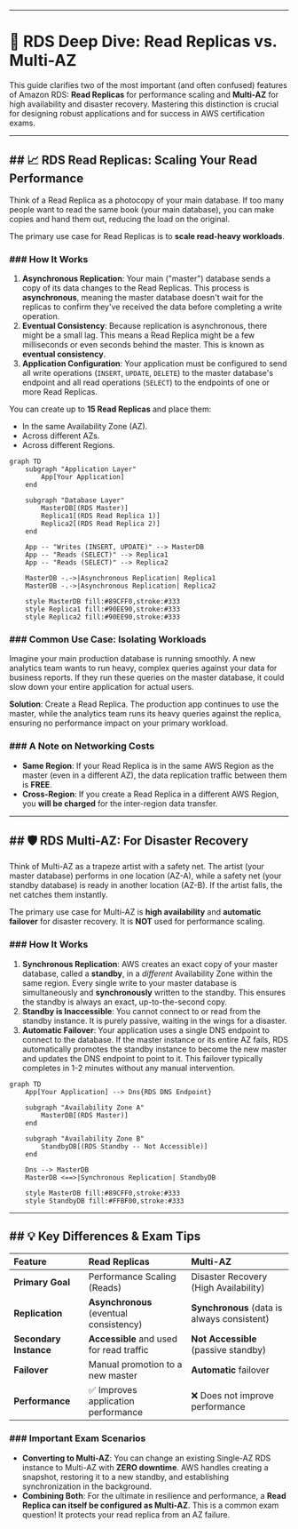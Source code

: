 -----

# 🚀 RDS Deep Dive: Read Replicas vs. Multi-AZ

This guide clarifies two of the most important (and often confused) features of Amazon RDS: **Read Replicas** for performance scaling and **Multi-AZ** for high availability and disaster recovery. Mastering this distinction is crucial for designing robust applications and for success in AWS certification exams.

-----

## \#\# 📈 RDS Read Replicas: Scaling Your Read Performance

Think of a Read Replica as a photocopy of your main database. If too many people want to read the same book (your main database), you can make copies and hand them out, reducing the load on the original.

The primary use case for Read Replicas is to **scale read-heavy workloads**.

### \#\#\# How It Works

1.  **Asynchronous Replication**: Your main ("master") database sends a copy of its data changes to the Read Replicas. This process is **asynchronous**, meaning the master database doesn't wait for the replicas to confirm they've received the data before completing a write operation.
2.  **Eventual Consistency**: Because replication is asynchronous, there might be a small lag. This means a Read Replica might be a few milliseconds or even seconds behind the master. This is known as **eventual consistency**.
3.  **Application Configuration**: Your application must be configured to send all write operations (`INSERT`, `UPDATE`, `DELETE`) to the master database's endpoint and all read operations (`SELECT`) to the endpoints of one or more Read Replicas.

You can create up to **15 Read Replicas** and place them:

  * In the same Availability Zone (AZ).
  * Across different AZs.
  * Across different Regions.

<!-- end list -->

```mermaid
graph TD
    subgraph "Application Layer"
        App[Your Application]
    end

    subgraph "Database Layer"
        MasterDB[(RDS Master)]
        Replica1[(RDS Read Replica 1)]
        Replica2[(RDS Read Replica 2)]
    end

    App -- "Writes (INSERT, UPDATE)" --> MasterDB
    App -- "Reads (SELECT)" --> Replica1
    App -- "Reads (SELECT)" --> Replica2

    MasterDB -.->|Asynchronous Replication| Replica1
    MasterDB -.->|Asynchronous Replication| Replica2

    style MasterDB fill:#89CFF0,stroke:#333
    style Replica1 fill:#90EE90,stroke:#333
    style Replica2 fill:#90EE90,stroke:#333
```

### \#\#\# Common Use Case: Isolating Workloads

Imagine your main production database is running smoothly. A new analytics team wants to run heavy, complex queries against your data for business reports. If they run these queries on the master database, it could slow down your entire application for actual users.

**Solution**: Create a Read Replica. The production app continues to use the master, while the analytics team runs its heavy queries against the replica, ensuring no performance impact on your primary workload.

### \#\#\# A Note on Networking Costs

  * **Same Region**: If your Read Replica is in the same AWS Region as the master (even in a different AZ), the data replication traffic between them is **FREE**.
  * **Cross-Region**: If you create a Read Replica in a different AWS Region, you **will be charged** for the inter-region data transfer.

-----

## \#\# 🛡️ RDS Multi-AZ: For Disaster Recovery

Think of Multi-AZ as a trapeze artist with a safety net. The artist (your master database) performs in one location (AZ-A), while a safety net (your standby database) is ready in another location (AZ-B). If the artist falls, the net catches them instantly.

The primary use case for Multi-AZ is **high availability** and **automatic failover** for disaster recovery. It is **NOT** used for performance scaling.

### \#\#\# How It Works

1.  **Synchronous Replication**: AWS creates an exact copy of your master database, called a **standby**, in a *different* Availability Zone within the same region. Every single write to your master database is simultaneously and **synchronously** written to the standby. This ensures the standby is always an exact, up-to-the-second copy.
2.  **Standby is Inaccessible**: You cannot connect to or read from the standby instance. It is purely passive, waiting in the wings for a disaster.
3.  **Automatic Failover**: Your application uses a single DNS endpoint to connect to the database. If the master instance or its entire AZ fails, RDS automatically promotes the standby instance to become the new master and updates the DNS endpoint to point to it. This failover typically completes in 1-2 minutes without any manual intervention.

<!-- end list -->

```mermaid
graph TD
    App[Your Application] --> Dns{RDS DNS Endpoint}

    subgraph "Availability Zone A"
        MasterDB[(RDS Master)]
    end

    subgraph "Availability Zone B"
        StandbyDB[(RDS Standby -- Not Accessible)]
    end

    Dns --> MasterDB
    MasterDB <==>|Synchronous Replication| StandbyDB

    style MasterDB fill:#89CFF0,stroke:#333
    style StandbyDB fill:#FFBF00,stroke:#333
```

-----

## \#\# 💡 Key Differences & Exam Tips

| Feature | Read Replicas | Multi-AZ |
| :--- | :--- | :--- |
| **Primary Goal** | Performance Scaling (Reads) | Disaster Recovery (High Availability) |
| **Replication** | **Asynchronous** (eventual consistency) | **Synchronous** (data is always consistent) |
| **Secondary Instance** | **Accessible** and used for read traffic | **Not Accessible** (passive standby) |
| **Failover** | Manual promotion to a new master | **Automatic** failover |
| **Performance** | ✅ Improves application performance | ❌ Does not improve performance |

### \#\#\# Important Exam Scenarios

  * **Converting to Multi-AZ**: You can change an existing Single-AZ RDS instance to Multi-AZ with **ZERO downtime**. AWS handles creating a snapshot, restoring it to a new standby, and establishing synchronization in the background.
  * **Combining Both**: For the ultimate in resilience and performance, a **Read Replica can itself be configured as Multi-AZ**. This is a common exam question\! It protects your read replica from an AZ failure.